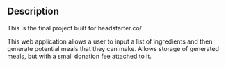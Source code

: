 
## Description
This is the final project built for headstarter.co/  

This web application allows a user to input a list of ingredients and then generate potential meals that they can make. Allows storage of generated meals, but with a small donation fee attached to it.

